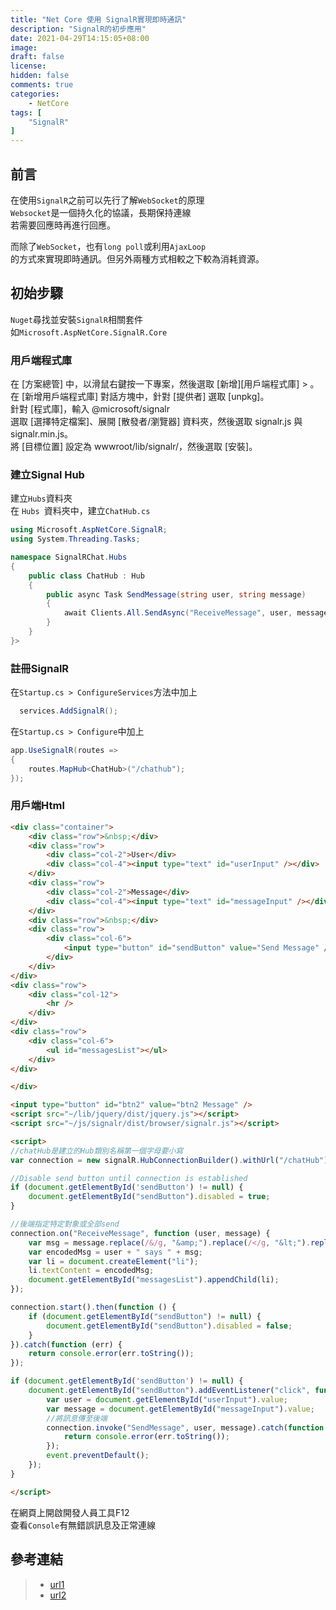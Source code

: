 ```yaml
---
title: "Net Core 使用 SignalR實現即時通訊"
description: "SignalR的初步應用"
date: 2021-04-29T14:15:05+08:00
image: 
draft: false
license: 
hidden: false
comments: true
categories:
    - NetCore
tags: [
    "SignalR"
]
---
```


## 前言

在使用`SignalR`之前可以先行了解`WebSocket`的原理  
`Websocket`是一個持久化的協議，長期保持連線  
若需要回應時再進行回應。  

而除了`WebSocket`，也有`long poll`或利用`AjaxLoop`  
的方式來實現即時通訊。但另外兩種方式相較之下較為消耗資源。  

## 初始步驟

`Nuget`尋找並安裝`SignalR`相關套件  
如`Microsoft.AspNetCore.SignalR.Core`  

###  用戶端程式庫
在 [方案總管] 中，以滑鼠右鍵按一下專案，然後選取 [新增][用戶端程式庫] > 。  
在 [新增用戶端程式庫] 對話方塊中，針對 [提供者] 選取 [unpkg]。  
針對 [程式庫]，輸入 @microsoft/signalr  
選取 [選擇特定檔案]、展開 [散發者/瀏覽器] 資料夾，然後選取 signalr.js 與 signalr.min.js。  
將 [目標位置] 設定為 wwwroot/lib/signalr/，然後選取 [安裝]。  

### 建立Signal Hub

建立`Hubs`資料夾  
在 `Hubs `資料夾中，建立`ChatHub.cs`  

```C#
using Microsoft.AspNetCore.SignalR;
using System.Threading.Tasks;

namespace SignalRChat.Hubs
{
    public class ChatHub : Hub
    {
        public async Task SendMessage(string user, string message)
        {
            await Clients.All.SendAsync("ReceiveMessage", user, message);
        }
    }
}>
```

### 註冊SignalR 

在`Startup.cs > ConfigureServices`方法中加上  
```C#
  services.AddSignalR();
```
在`Startup.cs > Configure`中加上
```C#
app.UseSignalR(routes =>
{
    routes.MapHub<ChatHub>("/chathub");
});
```

### 用戶端Html

```html
<div class="container">
    <div class="row">&nbsp;</div>
    <div class="row">
        <div class="col-2">User</div>
        <div class="col-4"><input type="text" id="userInput" /></div>
    </div>
    <div class="row">
        <div class="col-2">Message</div>
        <div class="col-4"><input type="text" id="messageInput" /></div>
    </div>
    <div class="row">&nbsp;</div>
    <div class="row">
        <div class="col-6">
            <input type="button" id="sendButton" value="Send Message" />
        </div>
    </div>
</div>
<div class="row">
    <div class="col-12">
        <hr />
    </div>
</div>
<div class="row">
    <div class="col-6">
        <ul id="messagesList"></ul>
    </div>
</div>

</div>

<input type="button" id="btn2" value="btn2 Message" />
<script src="~/lib/jquery/dist/jquery.js"></script>
<script src="~/js/signalr/dist/browser/signalr.js"></script>

<script>
//chatHub是建立的Hub類別名稱第一個字母要小寫
var connection = new signalR.HubConnectionBuilder().withUrl("/chatHub").build();

//Disable send button until connection is established
if (document.getElementById('sendButton') != null) {
    document.getElementById("sendButton").disabled = true;
}

//後端指定特定對象或全部send
connection.on("ReceiveMessage", function (user, message) {
    var msg = message.replace(/&/g, "&amp;").replace(/</g, "&lt;").replace(/>/g, "&gt;");
    var encodedMsg = user + " says " + msg;
    var li = document.createElement("li");
    li.textContent = encodedMsg;
    document.getElementById("messagesList").appendChild(li);
});

connection.start().then(function () {
    if (document.getElementById("sendButton") != null) {
        document.getElementById("sendButton").disabled = false;
    }
}).catch(function (err) {
    return console.error(err.toString());
});

if (document.getElementById('sendButton') != null) {
    document.getElementById("sendButton").addEventListener("click", function (event) {
        var user = document.getElementById("userInput").value;
        var message = document.getElementById("messageInput").value;
        //將訊息傳至後端
        connection.invoke("SendMessage", user, message).catch(function (err) {
            return console.error(err.toString());
        });
        event.preventDefault();
    });
}

</script>
```

在網頁上開啟開發人員工具F12  
查看`Console`有無錯誤訊息及正常連線


## 參考連結

>* [url1](https://iter01.com/535122.html)
>* [url2](https://docs.microsoft.com/zh-tw/aspnet/core/tutorials/signalr?view=aspnetcore-2.1&tabs=visual-studio)